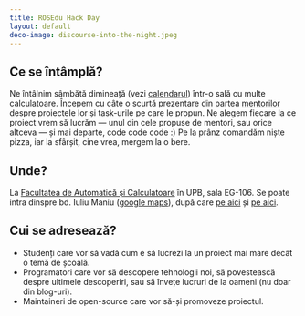 ```yaml
---
title: ROSEdu Hack Day
layout: default
deco-image: discourse-into-the-night.jpeg
---
```



Ce se întâmplă?
---------------

Ne întâlnim sâmbătă dimineață (vezi [calendarul][calendar]) într-o sală
cu multe calculatoare. Începem cu câte o scurtă prezentare din partea
[mentorilor][mentori] despre proiectele lor și task-urile pe care le
propun. Ne alegem fiecare la ce proiect vrem să lucrăm &mdash; unul din
cele propuse de mentori, sau orice altceva &mdash; și mai departe, code
code code :) Pe la prânz comandăm niște pizza, iar la sfârșit, cine
vrea, mergem la o bere.


Unde?
-----
La [Facultatea de Automatică și Calculatoare][automatica] în UPB, sala
EG-106. Se poate intra dinspre bd. Iuliu Maniu ([google maps][]), după
care [pe aici][harta1] și [pe aici][harta2].


Cui se adresează?
-----------------

* Studenți care vor să vadă cum e să lucrezi la un proiect mai mare
  decât o temă de școală.
* Programatori care vor să descopere tehnologii noi, să povestească
  despre ultimele descoperiri, sau să învețe lucruri de la oameni (nu
  doar din blog-uri).
* Maintaineri de open-source care vor să-și promoveze
  proiectul.


[automatica]: http://acs.pub.ro/
[mentori]: mentori.html
[calendar]: calendar.html
[google maps]: http://maps.google.com/maps/ms?msa=0&msid=213189460001245370119.0004ae1789a4b52e9f4c1&doflg=ptk&ie=UTF8&ll=44.434492,26.048638&spn=0.001339,0.00284&t=m&z=19&vpsrc=0&iwloc=0004ae1789a73e4c49624
[harta1]: images/directions-poli.png
[harta2]: images/directions-eg.png
